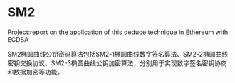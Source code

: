 # SM2
Project:report on the application of this deduce technique in Ethereum with ECDSA

SM2椭圆曲线公钥密码算法包括SM2-1椭圆曲线数字签名算法、SM2-2椭圆曲线密钥交换协议、SM2-3椭圆曲线公钥加密算法，分别用于实现数字签名密钥协商和数据加密等功能。
